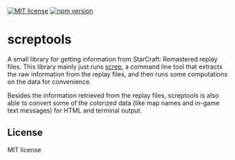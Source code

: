 [![MIT license](https://img.shields.io/badge/license-MIT-brightgreen.svg)](https://opensource.org/licenses/MIT) [![npm version](https://badge.fury.io/js/screptools.svg)](https://badge.fury.io/js/screptools)

# screptools

A small library for getting information from StarCraft: Remastered replay files. This library mainly just runs [screp](https://github.com/icza/screp), a command line tool that extracts the raw information from the replay files, and then runs some computations on the data for convenience.

Besides the information retrieved from the replay files, screptools is also able to convert some of the colorized data (like map names and in-game text messages) for HTML and terminal output.

## License

MIT license
